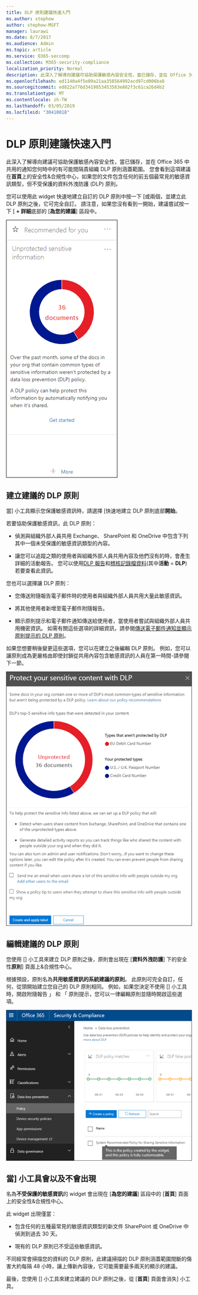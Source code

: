 ```yaml
---
title: DLP 原則建議快速入門
ms.author: stephow
author: stephow-MSFT
manager: laurawi
ms.date: 8/7/2017
ms.audience: Admin
ms.topic: article
ms.service: O365-seccomp
ms.collection: M365-security-compliance
localization_priority: Normal
description: 此深入了解導向建議可協助保護敏感內容安全性，當已儲存，並在 Office 365 中共用的通知您何時中的有可能間隔貴組織 DLP 原則涵蓋範圍。 您會看到這項建議在首頁上的安全性&amp;合規性中心，如果您的文件包含任何的前五個最常見的敏感資訊類型，但不會受到 DLP 原則。
ms.openlocfilehash: ed1140a4f5e09a21aa358564992acd97cd006ba8
ms.sourcegitcommit: ed822a776d3419853453583e882f3c61ca26d4b2
ms.translationtype: MT
ms.contentlocale: zh-TW
ms.lasthandoff: 03/05/2019
ms.locfileid: "30410818"
---
```

# <a name="get-started-with-dlp-policy-recommendations"></a>DLP 原則建議快速入門

此深入了解導向建議可協助保護敏感內容安全性，當已儲存，並在 Office 365 中共用的通知您何時中的有可能間隔貴組織 DLP 原則涵蓋範圍。 您會看到這項建議在**首頁**上的安全性&amp;合規性中心，如果您的文件包含任何的前五個最常見的敏感資訊類型，但不受保護的資料外洩防護 (DLP) 原則。 
  
您可以使用此 widget 快速地建立自訂的 DLP 原則中按一下 [或兩個，並建立此 DLP 原則之後，它可完全自訂。 請注意，如果您沒有看到一開始，建議嘗試按一下 [ **+ 詳細**底部的 [**為您的建議**] 區段中。 
  
![名為不受保護的敏感資訊的小工具](media/91bc04d2-6eff-4294-8b73-b2d56d26ffc4.png)
  
## <a name="create-the-recommended-dlp-policy"></a>建立建議的 DLP 原則

當] 小工具顯示您保護敏感資訊時，請選擇 [快速地建立 DLP 原則底部**開始**。 
  
若要協助保護敏感資訊，此 DLP 原則：
  
- 偵測與組織外部人員共用 Exchange、 SharePoint 和 OneDrive 中包含下列其中一個未受保護的敏感資訊類型的內容。
    
- 讓您可以追蹤之類的使用者與組織外部人員共用內容及他們沒有的時，會產生詳細的活動報告。 您可以使用[DLP 報告](view-the-dlp-reports.md)和[稽核記錄檔資料](search-the-audit-log-in-security-and-compliance.md)(其中**活動** = **DLP**) 若要查看此資訊。
    
您也可以選擇讓 DLP 原則：
  
- 您傳送附隨報告電子郵件時的使用者與組織外部人員共用大量此敏感資訊。
    
- 將其他使用者新增至電子郵件附隨報告。
    
- 顯示原則提示和電子郵件通知傳送給使用者，當使用者嘗試與組織外部人員共用機密資訊。 如需有關這些選項的詳細資訊，請參閱[傳送電子郵件通知並顯示原則提示的 DLP 原則](use-notifications-and-policy-tips.md)。
    
如果您想要稍後變更這些選項，您可以在建立之後編輯 DLP 原則。 例如，您可以讓原則成為更嚴格由即使封鎖從共用內容包含敏感資訊的人員在第一時間-請參閱下一節。
  
![[] 小工具設定名為不受保護的敏感資訊](media/b6106cbd-1bed-4582-aaef-b678de470c9b.png)
  
## <a name="edit-the-recommended-dlp-policy"></a>編輯建議的 DLP 原則

您使用 [] 小工具來建立 DLP 原則之後，原則會出現在 [**資料外洩防護**] 下的安全性**原則**] 頁面上&amp;合規性中心。 
  
根據預設，原則名為**共用敏感資訊的系統建議的原則**。 此原則可完全自訂，任何，從頭開始建立您自己的 DLP 原則相同。 例如，如果您決定不使用 [] 小工具時，開啟附隨報告 」 和 「 原則提示，您可以一律編輯原則並隨時開啟這些選項。
  
![建議原則共用敏感資訊的系統](media/2fc49f25-ec25-4433-add4-d60f73888f13.png)
  
## <a name="when-the-widget-does-and-does-not-appear"></a>當] 小工具會以及不會出現

名為**不受保護的敏感資訊**的 widget 會出現在 [**為您的建議**] 區段中的 [**首頁**] 頁面上的安全性&amp;合規性中心。 
  
此 widget 出現僅當：
  
- 包含任何的五種最常見的敏感資訊類型的新文件 SharePoint 或 OneDrive 中偵測到過去 30 天。
    
- 現有的 DLP 原則已不受這些敏感資訊。
    
不同經常會掃描您的資料的 DLP 原則，此建議掃描的 DLP 原則涵蓋範圍間斷的傷害大約每隔 48 小時，讓上傳新內容後，它可能需要最多兩天的顯示的建議。
  
最後，您使用 [] 小工具來建立建議的 DLP 原則之後，從 [**首頁**] 頁面會消失] 小工具。 
  

